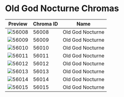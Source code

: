 # Old God Nocturne Chromas

| Preview | Chroma ID | Name |
|---------|-----------|------|
| ![56008](https://raw.communitydragon.org/latest/plugins/rcp-be-lol-game-data/global/default/v1/champion-chroma-images/56/56008.png) | 56008 | Old God Nocturne |
| ![56009](https://raw.communitydragon.org/latest/plugins/rcp-be-lol-game-data/global/default/v1/champion-chroma-images/56/56009.png) | 56009 | Old God Nocturne |
| ![56010](https://raw.communitydragon.org/latest/plugins/rcp-be-lol-game-data/global/default/v1/champion-chroma-images/56/56010.png) | 56010 | Old God Nocturne |
| ![56011](https://raw.communitydragon.org/latest/plugins/rcp-be-lol-game-data/global/default/v1/champion-chroma-images/56/56011.png) | 56011 | Old God Nocturne |
| ![56012](https://raw.communitydragon.org/latest/plugins/rcp-be-lol-game-data/global/default/v1/champion-chroma-images/56/56012.png) | 56012 | Old God Nocturne |
| ![56013](https://raw.communitydragon.org/latest/plugins/rcp-be-lol-game-data/global/default/v1/champion-chroma-images/56/56013.png) | 56013 | Old God Nocturne |
| ![56014](https://raw.communitydragon.org/latest/plugins/rcp-be-lol-game-data/global/default/v1/champion-chroma-images/56/56014.png) | 56014 | Old God Nocturne |
| ![56015](https://raw.communitydragon.org/latest/plugins/rcp-be-lol-game-data/global/default/v1/champion-chroma-images/56/56015.png) | 56015 | Old God Nocturne |